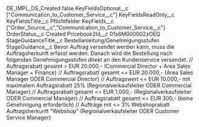 <?xml version="1.0" encoding="UTF-8"?>
<CustomMetadata xmlns="http://soap.sforce.com/2006/04/metadata" xmlns:xsi="http://www.w3.org/2001/XMLSchema-instance" xmlns:xsd="http://www.w3.org/2001/XMLSchema">
    <label>DE_IMPL_DS_Created</label>
    <protected>false</protected>
    <values>
        <field>KeyFieldsOptional__c</field>
        <value xsi:type="xsd:string">[&quot;Communication_to_Customer_Service__c&quot;]</value>
    </values>
    <values>
        <field>KeyFieldsReadOnly__c</field>
        <value xsi:nil="true"/>
    </values>
    <values>
        <field>KeyFieldsTitle__c</field>
        <value xsi:type="xsd:string">Pflichtfelder</value>
    </values>
    <values>
        <field>KeyFields__c</field>
        <value xsi:type="xsd:string">[&quot;Order_Source__c&quot;,&quot;Communication_to_Customer_Service__c&quot;]</value>
    </values>
    <values>
        <field>OrderStatus__c</field>
        <value xsi:type="xsd:string">Created</value>
    </values>
    <values>
        <field>Pricebook2Id__c</field>
        <value xsi:type="xsd:string">01s6M000002zOEQ</value>
    </values>
    <values>
        <field>StageGuidanceTitle__c</field>
        <value xsi:type="xsd:string">Bestellanleitung/Genehmigungsstufen</value>
    </values>
    <values>
        <field>StageGuidance__c</field>
        <value xsi:type="xsd:string">Bevor Auftrag versendet werden kann, muss die Auftragsherkunft erfasst werden. Danach wird die Bestellung nach folgenden Genehmigungsstufen direkt an den Kundenservice versendet.
// Auftragsrabatt gesamt &gt; EUR 20.000,- (Commercial Director + Area Sales Manager + Finance)
// Auftragsrabatt gesamt &lt;= EUR 20.000,- (Area Sales Manager ODER Commercial Director)
// Auftragswert &lt;= EUR 10.000,- mit maximalem Auftragsrabatt 25% (Regionalverkaufsleiter ODER Commercial Manager)
// Auftragsrabatt gesamt &lt;= EUR 1.000,- (Regionalverkaufsleiter ODER Commercial Manager)
// Auftragsrabatt gesamt &lt;= EUR 300,- (keine Genehmigung erforderlich)
// Aufträge mit &lt;= 3% Webshoprabatt Auftragsherkunft &quot;Webshop&quot; (Regionalverkaufsleiter ODER Customer Service Manager)</value>
    </values>
</CustomMetadata>
